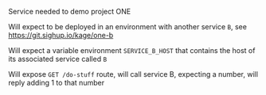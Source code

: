 Service needed to demo project ONE

Will expect to be deployed in an environment with another service `B`, see https://git.sighup.io/kage/one-b

Will expect a variable environment `SERVICE_B_HOST` that contains the host of its associated service called `B`

Will expose `GET /do-stuff` route, will call service B, expecting a number, will reply adding 1 to that number
